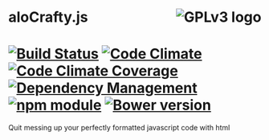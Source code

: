 aloCrafty.js <img style="float: right" src="http://www.gnu.org/graphics/gplv3-88x31.png" alt="GPLv3 logo"/> 
================================================
[![Build Status](https://travis-ci.org/gerardorf/alocrafty.js.svg?branch=master)](https://travis-ci.org/gerardorf/alocrafty.js) [![Code Climate](https://codeclimate.com/github/gerardorf/alocrafty.js.png)](https://codeclimate.com/github/gerardorf/alocrafty.js) [![Code Climate Coverage](https://codeclimate.com/github/gerardorf/alocrafty.js/coverage.png)](https://codeclimate.com/github/gerardorf/alocrafty.js) [![Dependency Management](https://david-dm.org/gerardorf/alocrafty.js.png)](https://david-dm.org/gerardorf/alocrafty.js.png) [![npm module](https://badge.fury.io/js/alocrafty.js.svg)](http://badge.fury.io/js/alocrafty.js) [![Bower version](https://badge.fury.io/bo/alocrafty.js.svg)](http://badge.fury.io/bo/alocrafty.js) 
================================================

Quit messing up your perfectly formatted javascript code with html



